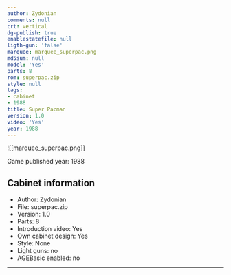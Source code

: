 ```yaml
---
author: Zydonian
comments: null
crt: vertical
dg-publish: true
enablestatefile: null
ligth-gun: 'false'
marquee: marquee_superpac.png
md5sum: null
model: 'Yes'
parts: 8
rom: superpac.zip
style: null
tags:
- cabinet
- 1988
title: Super Pacman
version: 1.0
video: 'Yes'
year: 1988
---
```


![[marquee_superpac.png]]

Game published year: 1988

## Cabinet information

- Author: Zydonian
- File: superpac.zip
- Version: 1.0
- Parts: 8
- Introduction video: Yes
- Own cabinet design: Yes
- Style: None
- Light guns: no
- AGEBasic enabled: no

---
